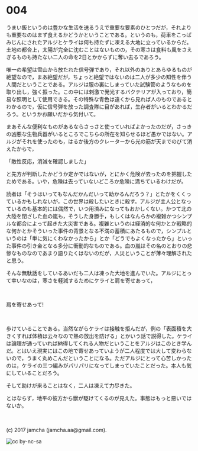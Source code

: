 # 004

うまい飯というのは豊かな生活を送るうえで重要な要素のひとつだが，それよりも重要なのはまず食えるかどうかということである。というのも，荷車をこっぱみじんにされたアルジとケライは何も持たずに凍える大地に立っているからだ。土地の都合上，太陽が完全に沈むことはないものの，その寒さは食料も風をさえぎるものも持たない二人の命を2日とかからずに奪い去るであろう。  

唯一の希望は雪山から放たれた信号弾であり，それ以外のありとあらゆるものが絶望なので，まあ絶望だが，ちょっと絶望ではないのは二人が多少の知性を伴う人間だということである。アルジは服の裏にしまっていた試験管のようなものを取り出し，強く振った。この中には刺激で発光するバクテリアが入っており，簡易な照明として使用できる。その特殊な青色は遠くから見れば人のものであるとわかるので，仮に信号弾を放った調査隊に目があれば，生存者がいるとわかるだろう。というかお願いだから気付いて。  

まあそんな便利なものがあるならさっさと使っていればよかったのだが，さっきの凶悪な生物兵器がいるところでこちらの所在を知らせるほど愚かではない。アルジがそれを使ったのも，はるか後方のクレーターから光の筋が天までのびて消えたからで，  

「敵性反応，消滅を確認しました」  

と先方が判断したかどうか定かではないが，とにかく危険が去ったのを把握したためである。いや，危険は去っていないどころか危険に満ちているわけだが。  

読者は「そうはいってもなんだかんだいって助かるんだろう？」とたかをくくっているかもしれないが，この世界は殺したいときに殺す。アルジが主人公となっているのも基本的には偶然で，いつ用済みになってもおかしくない。かつて北の大陸を閉ざした血の嵐も，そうした身勝手，もしくはなんらかの複雑かつシンプルな都合によって起きた大災害である。複雑というのは経済的な何かとか戦略的な何かとかそういった事件の背景となる不満の蓄積にあたるもので，シンプルというのは「単に気にくわなかったから」とか「どうでもよくなったから」といった事件の引き金となる多分に衝動的なものである。血の嵐はその名のとおりの悲惨なものなのであまり語りたくはないのだが，人災ということが薄々理解されたと思う。  

そんな無駄話をしているあいだも二人は凍った大地を進んでいた。アルジにとって幸いなのは，寒さを軽減するためにケライと肩を寄せあって，  

<br>  

肩を寄せあって!  

<br>  

歩けていることである。当然ながらケライは接触を拒んだが，例の「表面積を大きくすれば体積は云々なので熱の放出を防げる」とかいう話で説得した。ケライは論理が通っていれば納得してくれる人物だということをアルジはこのとき学んだ。とはいえ現実にはこの地で寄せあっていようが二人程度では大して変わらないので，うまく丸めこんだということになる。ただアルジにとって心苦しかったのは，ケライの三つ編みがパリパリになってしまっていたことだった。本人も気にしていることだろう。  

そして助けが来ることはなく，二人は凍えて力尽きた。  

とはならず，地平の彼方から獣が駆けてくるのが見えた。事態はもっと悪いではないか。  

<br>  
<br>  
(c) 2017 jamcha (jamcha.aa@gmail.com).  

![cc by-nc-sa](https://i.creativecommons.org/l/by-nc-sa/4.0/88x31.png)
